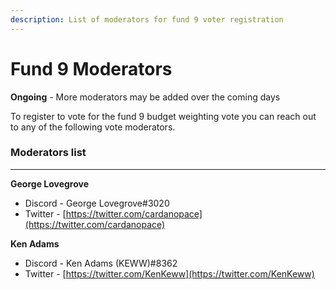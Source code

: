 ```yaml
---
description: List of moderators for fund 9 voter registration
---
```


# Fund 9 Moderators

**Ongoing** - More moderators may be added over the coming days



To register to vote for the fund 9 budget weighting vote you can reach out to any of the following vote moderators.



### Moderators list

****

**George Lovegrove**

* Discord - George Lovegrove#3020
* Twitter - [https://twitter.com/cardanopace](https://twitter.com/cardanopace)



**Ken Adams**

* Discord - Ken Adams (KEWW)#8362
* Twitter - [https://twitter.com/KenKeww](https://twitter.com/KenKeww)
